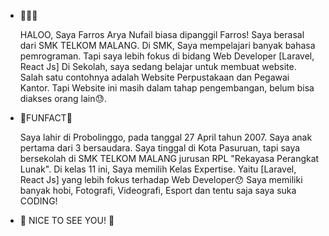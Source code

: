 - 👋👋👋

  HALOO, Saya Farros Arya Nufail biasa dipanggil Farros!
  Saya berasal dari SMK TELKOM MALANG. Di SMK, Saya mempelajari banyak bahasa pemrograman. Tapi saya lebih fokus di bidang Web Developer
  [Laravel, React Js]
  Di Sekolah, saya sedang belajar untuk membuat website.
  Salah satu contohnya adalah Website Perpustakaan dan Pegawai Kantor.
  Tapi Website ini masih dalam tahap pengembangan, belum bisa diakses orang lain😓.

- 🚀FUNFACT🚀

  Saya lahir di Probolinggo, pada tanggal 27 April tahun 2007. Saya anak pertama dari 3 bersaudara.
  Saya tinggal di Kota Pasuruan, tapi saya bersekolah di SMK TELKOM MALANG jurusan RPL "Rekayasa Perangkat Lunak".
  Di kelas 11 ini, Saya memilih Kelas Expertise.
  Yaitu [Laravel, React Js] yang lebih fokus terhadap Web Developer😯
  Saya memiliki banyak hobi, Fotografi, Videografi, Esport dan tentu saja saya suka CODING!
  
- 💞️ NICE TO SEE YOU! 💞️

<!---
FarrosArya/FarrosArya is a ✨ special ✨ repository because its `README.md` (this file) appears on your GitHub profile.
You can click the Preview link to take a look at your changes.
--->

